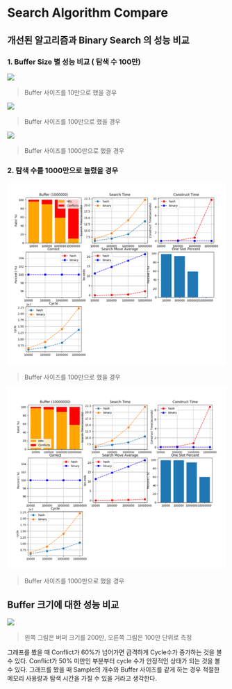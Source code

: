 # Search Algorithm Compare

## 개선된 알고리즘과 Binary Search 의 성능 비교
### 1. Buffer Size 별 성능 비교 ( 탐색 수 100만)
![](img/종합비교2_10만.png)
> Buffer 사이즈를 10만으로 했을 경우

![](img/종합비교2_100만.png)
> Buffer 사이즈를 100만으로 했을 경우

![](img/종합비교2_1000만.png)
> Buffer 사이즈를 1000만으로 했을 경우

### 2. 탐색 수를 1000만으로 늘렸을 경우
![](img/search_1000_100.png)
> Buffer 사이즈를 100만으로 했을 경우

![](img/search_1000_1000.png)
> Buffer 사이즈를 1000만으로 했을 경우


## Buffer 크기에 대한 성능 비교
![](img/버퍼비교.png)
> 왼쪽 그림은 버퍼 크기를 200만, 오른쪽 그림은 100만 단위로 측정

그래프를 봤을 때 Conflict가 60%가 넘어가면 급격하게 Cycle수가 증가하는 것을 볼 수 있다.
Conflict가 50% 미만인 부분부터 cycle 수가 안정적인 상태가 되는 것을 볼 수 있다. 그래프를 봤을 때 Sample의 개수와 Buffer 사이즈를 같게 하는 경우 적절한 메모리 사용량과 탐색 시간을 가질 수 있을 거라고 생각한다.


